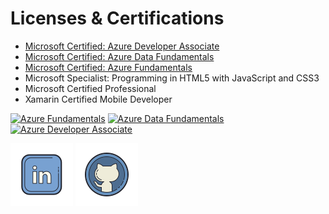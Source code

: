 # Licenses & Certifications
- [Microsoft Certified: Azure Developer Associate](https://learn.microsoft.com/api/credentials/share/en-us/MikeD-8750/706721BE71E1981C?sharingId=9CA6C023000B6A06)
- [Microsoft Certified: Azure Data Fundamentals](https://learn.microsoft.com/api/credentials/share/en-us/MikeD-8750/EC41C2526F574B88?sharingId=9CA6C023000B6A06)
- [Microsoft Certified: Azure Fundamentals](https://learn.microsoft.com/api/credentials/share/en-us/MikeD-8750/5AF88A5518DB1C7C?sharingId=9CA6C023000B6A06)
- Microsoft Specialist: Programming in HTML5 with JavaScript and CSS3
- Microsoft Certified Professional
- Xamarin Certified Mobile Developer

<a href="https://learn.microsoft.com/en-us/credentials/certifications/azure-fundamentals/?practice-assessment-type=certification"><img src="https://learn.microsoft.com/en-us/media/learn/certification/badges/microsoft-certified-fundamentals-badge.svg" width="100" alt="Azure Fundamentals"/></a>
<a href="https://learn.microsoft.com/en-us/credentials/certifications/azure-data-fundamentals/?practice-assessment-type=certification"><img src="https://learn.microsoft.com/en-us/media/learn/certification/badges/microsoft-certified-fundamentals-badge.svg" width="100" alt="Azure Data Fundamentals"/></a>
<a href="https://learn.microsoft.com/en-us/credentials/certifications/azure-developer/?practice-assessment-type=certification"><img src="https://learn.microsoft.com/en-us/media/learn/certification/badges/microsoft-certified-associate-badge.svg" width="100" alt="Azure Developer Associate"/></a>

[![LinkedIn](icons8-linkedin-100.png)](https://www.linkedin.com/in/mikhail-dumlao-0b651714)
[![GitHub](icons8-github-100.png)](https://github.com/mikhaild908)